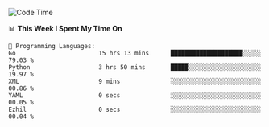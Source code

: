 <!--START_SECTION:waka-->
![Code Time](http://img.shields.io/badge/Code%20Time-972%20hrs%2010%20mins-blue)

📊 **This Week I Spent My Time On** 

```text
💬 Programming Languages: 
Go                       15 hrs 13 mins      ████████████████████░░░░░   79.03 % 
Python                   3 hrs 50 mins       █████░░░░░░░░░░░░░░░░░░░░   19.97 % 
XML                      9 mins              ░░░░░░░░░░░░░░░░░░░░░░░░░   00.86 % 
YAML                     0 secs              ░░░░░░░░░░░░░░░░░░░░░░░░░   00.05 % 
Ezhil                    0 secs              ░░░░░░░░░░░░░░░░░░░░░░░░░   00.04 % 
```


<!--END_SECTION:waka-->
